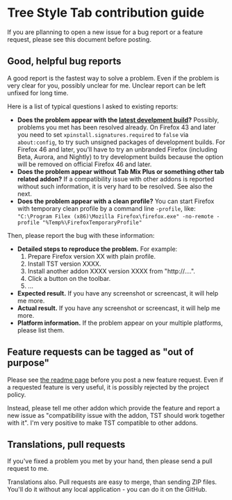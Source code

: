 # Tree Style Tab contribution guide

If you are pllanning to open a new issue for a bug report or a feature request, please see this document before posting.

## Good, helpful bug reports

A good report is the fastest way to solve a problem.
Even if the problem is very clear for you, possibly unclear for me.
Unclear report can be left unfixed for long time.

Here is a list of typical questions I asked to existing reports:

 * **Does the problem appear with the [latest develpment build](http://piro.sakura.ne.jp/xul/xpi/nightly/)?**
   Possibly, problems you met has been resolved already.
   On Firefox 43 and later you need to set `xpinstall.signatures.required` to `false` via `about:config`, to try such unsigned packages of development builds.
   For Firefox 46 and later, you'll have to try an unbranded Firefox (including Beta, Aurora, and Nightly) to try development builds because the option will be removed on official Firefox 46 and later.
 * **Does the problem appear without Tab Mix Plus or something other tab related addon?**
   If a compatibility issue with other addons is reported without such information, it is very hard to be resolved.
   See also the next.
 * **Does the problem appear with a clean profile?**
   You can start Firefox with temporary clean profile by a command line `-profile`, like: `"C:\Program Filex (x86)\Mozilla Firefox\firefox.exe" -no-remote -profile "%Temp%\FirefoxTemporaryProfile"`

Then, please report the bug with these information:

 * **Detailed steps to reproduce the problem.** For example:
   1. Prepare Firefox version XX with plain profile.
   2. Install TST version XXXX.
   3. Install another addon XXXX version XXXX from "http://....".
   4. Click a button on the toolbar.
   5. ...
 * **Expected result.**
   If you have any screenshot or screencast, it will help me more.
 * **Actual result.**
   If you have any screenshot or screencast, it will help me more.
 * **Platform information.**
   If the problem appear on your multiple platforms, please list them.

## Feature requests can be tagged as "out of purpose"

Please see [the readme page](./README.md) before you post a new feature request.
Even if a requested feature is very useful, it is possibly rejected by the project policy.

Instead, please tell me other addon which provide the feature and report a new issue as "compatibility issue with the addon, TST should work together with it".
I'm very positive to make TST compatible to other addons.

## Translations, pull requests

If you've fixed a problem you met by your hand, then please send a pull request to me.

Translations also.
Pull requests are easy to merge, than sending ZIP files.
You'll do it without any local application - you can do it on the GitHub.
